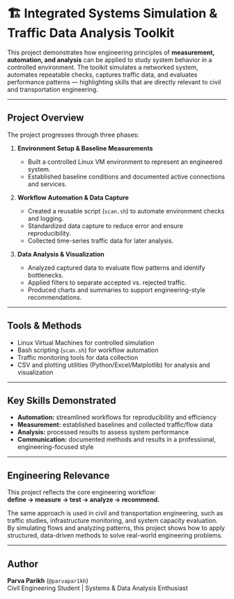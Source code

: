 # 🏗️ Integrated Systems Simulation & Traffic Data Analysis Toolkit

This project demonstrates how engineering principles of **measurement, automation, and analysis** can be applied to study system behavior in a controlled environment. The toolkit simulates a networked system, automates repeatable checks, captures traffic data, and evaluates performance patterns — highlighting skills that are directly relevant to civil and transportation engineering.

---

## Project Overview

The project progresses through three phases:

1. **Environment Setup & Baseline Measurements**  
   - Built a controlled Linux VM environment to represent an engineered system.  
   - Established baseline conditions and documented active connections and services.  

2. **Workflow Automation & Data Capture**  
   - Created a reusable script (`scan.sh`) to automate environment checks and logging.  
   - Standardized data capture to reduce error and ensure reproducibility.  
   - Collected time-series traffic data for later analysis.  

3. **Data Analysis & Visualization**  
   - Analyzed captured data to evaluate flow patterns and identify bottlenecks.  
   - Applied filters to separate accepted vs. rejected traffic.  
   - Produced charts and summaries to support engineering-style recommendations.  

---

## Tools & Methods

- Linux Virtual Machines for controlled simulation  
- Bash scripting (`scan.sh`) for workflow automation  
- Traffic monitoring tools for data collection  
- CSV and plotting utilities (Python/Excel/Matplotlib) for analysis and visualization  

---

## Key Skills Demonstrated

- **Automation:** streamlined workflows for reproducibility and efficiency  
- **Measurement:** established baselines and collected traffic/flow data  
- **Analysis:** processed results to assess system performance  
- **Communication:** documented methods and results in a professional, engineering-focused style  

---

## Engineering Relevance

This project reflects the core engineering workflow:  
**define → measure → test → analyze → recommend.**

The same approach is used in civil and transportation engineering, such as traffic studies, infrastructure monitoring, and system capacity evaluation. By simulating flows and analyzing patterns, this project shows how to apply structured, data-driven methods to solve real-world engineering problems.

---

## Author

**Parva Parikh** (`@parvapar1kh`)  
Civil Engineering Student | Systems & Data Analysis Enthusiast
